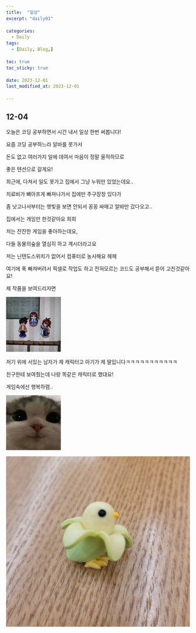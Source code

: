 ```yaml
---
title:  "일상" 
excerpt: "daily01"

categories:
  - Daily
tags:
  - [Daily, Blog,]

toc: true
toc_sticky: true
 
date: 2023-12-01
last_modified_at: 2023-12-01

---
```



## 12-04

오늘은 코딩 공부하면서 시간 내서 일상 한번 써봅니다!

요즘 코딩 공부하느라 알바를 못가서

돈도 없고 여러가지 일에 데여서 마음이 정말 울적하므로

좋은 텐션으로 갈게요!

최근에, 다쳐서 일도 못가고 집에서 그냥 누워만 있었는데요.. 

치료비가 뼈아프게 빠져나가서 집에만 주구장창 있다가

좀 낫고나서부터는 햇빛을 보면 안되서 꽁꽁 싸매고 알바만 갔다오고..

집에서는 게임만 한것같아요 희희

저는 잔잔한 게임을 좋아하는데요,

다들 동물의숲을 열심히 하고 계시더라고요

저는 닌텐도스위치가 없어서 컴퓨터로 농사해요 헤헤

여기에 푹 빠져버려서 픽셀로 작업도 하고 전혀모르는 코드도 공부해서 뜯어 고친것같아요!

제 작품을 보여드리자면

<img src="/assets/images/KakaoTalk_20231204_034346299.jpg" width="150" height="150">

저기 위에 서있는 남자가 제 캐릭터고 아기가 제 딸입니다ㅋㅋㅋㅋㅋㅋㅋㅋㅋㅋㅋ

친구한테 보여줬는데 나랑 똑같은 캐릭터로 했대요!

게임속에선 행복하렴..








<img src="/assets/images/cat_kakao.png" width="150" height="150">



![images](/assets/images/kakaotalk.png)
